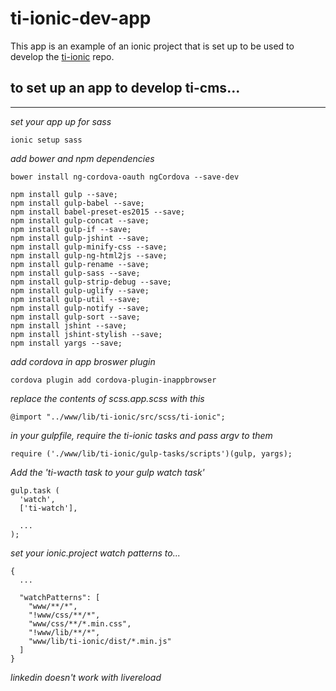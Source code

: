 # ti-ionic-dev-app

This app is an example of an ionic project that is set up to be used to develop the [ti-ionic](https://github.com/toru-interactive/ti-ionic) repo.

to set up an app to develop ti-cms...
-------------------------------------
-------------------------------------

*set your app up for sass*

	ionic setup sass

*add bower and npm dependencies*

	bower install ng-cordova-oauth ngCordova --save-dev

	npm install gulp --save;
	npm install gulp-babel --save;
	npm install babel-preset-es2015 --save;
	npm install gulp-concat --save;
	npm install gulp-if --save;
	npm install gulp-jshint --save;
	npm install gulp-minify-css --save;
	npm install gulp-ng-html2js --save;
	npm install gulp-rename --save;
	npm install gulp-sass --save;
	npm install gulp-strip-debug --save;
	npm install gulp-uglify --save;
	npm install gulp-util --save;
	npm install gulp-notify --save;
	npm install gulp-sort --save;
	npm install jshint --save;
	npm install jshint-stylish --save;
	npm install yargs --save;

*add cordova in app broswer plugin*

	cordova plugin add cordova-plugin-inappbrowser

*replace the contents of scss.app.scss with this*

	@import "../www/lib/ti-ionic/src/scss/ti-ionic";

*in your gulpfile, require the ti-ionic tasks and pass argv to them*

	require ('./www/lib/ti-ionic/gulp-tasks/scripts')(gulp, yargs);

*Add the 'ti-wacth task to your gulp watch task'*

	gulp.task (
	  'watch',
	  ['ti-watch'],

	  ...
	);

*set your ionic.project watch patterns to...*

	{
	  ...

	  "watchPatterns": [
		"www/**/*",
		"!www/css/**/*",
		"www/css/**/*.min.css",
		"!www/lib/**/*",
		"www/lib/ti-ionic/dist/*.min.js"
	  ]
	}

*linkedin doesn't work with livereload*
